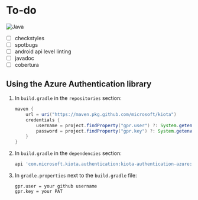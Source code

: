 # To-do

![Java](https://github.com/microsoft/kiota/actions/workflows/authentication-java-azure.yml/badge.svg)

- [ ] checkstyles
- [ ] spotbugs
- [ ] android api level linting
- [ ] javadoc
- [ ] cobertura

## Using the Azure Authentication library

1. In `build.gradle` in the `repositories` section:

    ```Groovy
    maven {
        url = uri("https://maven.pkg.github.com/microsoft/kiota")
        credentials {
            username = project.findProperty("gpr.user") ?: System.getenv("USERNAME")
            password = project.findProperty("gpr.key") ?: System.getenv("TOKEN")
        }
    }
    ```

1. In `build.gradle` in the `dependencies` section:

    ```Groovy
    api 'com.microsoft.kiota.authentication:kiota-authentication-azure:1.0.0'
    ```

1. In `gradle.properties` next to the `build.gradle` file:

    ```Config
    gpr.user = your github username
    gpr.key = your PAT
    ```
